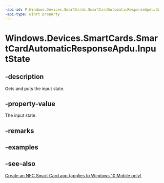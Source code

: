 ```yaml
---
-api-id: P:Windows.Devices.SmartCards.SmartCardAutomaticResponseApdu.InputState
-api-type: winrt property
---
```


<!-- Property syntax
public Windows.Foundation.IReference<uint> InputState { get;  set; }
-->

# Windows.Devices.SmartCards.SmartCardAutomaticResponseApdu.InputState

## -description
Gets and puts the input state.

## -property-value
The input state.

## -remarks

## -examples

## -see-also
[Create an NFC Smart Card app (applies to Windows 10 Mobile only)](/windows/uwp/devices-sensors/host-card-emulation)
